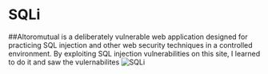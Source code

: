 # SQLi
##Altoromutual is a deliberately vulnerable web application designed for practicing SQL injection and other web security techniques in a controlled environment. By exploiting SQL injection vulnerabilities on this site, I learned to do it and saw the vulernabilites
![SQLi](https://github.com/user-attachments/assets/47d1c5a7-3c2a-4951-9c05-ed870c6485c7)
